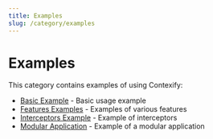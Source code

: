 ```yaml
---
title: Examples
slug: /category/examples
---
```


# Examples

This category contains examples of using Contexify:

- [Basic Example](../examples/basic-example) - Basic usage example
- [Features Examples](../examples/features) - Examples of various features
- [Interceptors Example](../examples/interceptors) - Example of interceptors
- [Modular Application](../examples/modular-app) - Example of a modular application
